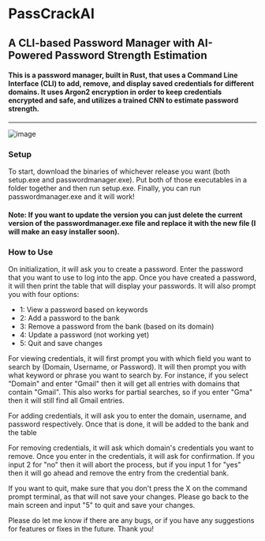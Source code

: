# PassCrackAI
## A CLI-based Password Manager with AI-Powered Password Strength Estimation

#### This is a password manager, built in Rust, that uses a Command Line Interface (CLI) to add, remove, and display saved credentials for different domains. It uses Argon2 encryption in order to keep credentials encrypted and safe, and utilizes a trained CNN to estimate password strength. 
---

![image](https://github.com/user-attachments/assets/f16c1c05-4576-46f0-bf8a-c8a7825621c9)


### Setup
To start, download the binaries of whichever release you want (both setup.exe and passwordmanager.exe). Put both of those executables in a folder together and then run setup.exe. Finally, you can run passwordmanager.exe and it will work!
 
#### Note: If you want to update the version you can just delete the current version of the passwordmanager.exe file and replace it with the new file (I will make an easy installer soon).

### How to Use
On initialization, it will ask you to create a password. Enter the password that you want to use to log into the app. Once you have created a password, it will then print the table that will display your passwords. It will also prompt you with four options:
- 1: View a password based on keywords
- 2: Add a password to the bank
- 3: Remove a password from the bank (based on its domain)
- 4: Update a password (not working yet)
- 5: Quit and save changes

For viewing credentials, it will first prompt you with which field you want to search by (Domain, Username, or Password). It will then prompt you with what keyword or phrase you want to search by. For instance, if you select "Domain" and enter "Gmail" then it will get all entries with domains that contain "Gmail". This also works for partial searches, so if you enter "Gma" then it will still find all Gmail entries.

For adding credentials, it will ask you to enter the domain, username, and password respectively. Once that is done, it will be added to the bank and the table

For removing credentials, it will ask which domain's credentials you want to remove. Once you enter in the credentials, it will ask for confirmation. If you input 2 for "no" then it will abort the process, but if you input 1 for "yes" then it will go ahead and remove the entry from the credential bank.

If you want to quit, make sure that you don't press the X on the command prompt terminal, as that will not save your changes. Please go back to the main screen and input "5" to quit and save your changes.

Please do let me know if there are any bugs, or if you have any suggestions for features or fixes in the future. Thank you!
